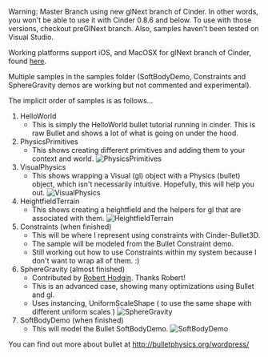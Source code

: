 Warning: Master Branch using new glNext branch of Cinder. In other words, you won't be able to use it with Cinder 0.8.6 and below. To use with those versions, checkout preGlNext branch. Also, samples haven't been tested on Visual Studio. 

Working platforms support iOS, and MacOSX for glNext branch of Cinder, found [here](https://github.com/cinder/Cinder/tree/glNext). 

Multiple samples in the samples folder (SoftBodyDemo, Constraints and SphereGravity demos are working but not commented and experimental). 

The implicit order of samples is as follows...

1. HelloWorld
	- This is simply the HelloWorld bullet tutorial running in cinder. This is raw Bullet and shows a lot of what is going on under the hood.
2. PhysicsPrimitives
	- This shows creating different primitives and adding them to your context and world.
![PhysicsPrimitives](https://lh4.googleusercontent.com/vD8NjzIsitawGHe6ikWLnTvFvOYLY7-oBRYTkCmYWCWr9DUu_Z08xmGOKXcBt_-YAU6_Tn3eisE=w1570-h885)
3. VisualPhysics
	- This shows wrapping a Visual (gl) object with a Physics (bullet) object, which isn't necessarily intuitive. Hopefully, this will help you out.
![VisualPhysics](https://lh4.googleusercontent.com/G_wgBt6BgKpaDHk3-t6jXd60sVJOBPPlPuqFzzKpELSN33JZOX3mvcs_ddzUzs7QD1H3FTlgDfg=w1570-h885)
4. HeightfieldTerrain
	- This shows creating a heightfield and the helpers for gl that are associated with them.
![HeightfieldTerrain](https://lh4.googleusercontent.com/EQddfgY3poqMprRIupM3QvZSK92r2hx4rdnS8BI4hhjv_R46OH9KYc_qwOmqBFETYlSLcY9k8HI=w1570-h885)
5. Constraints (when finished)
	- This will be where I represent using constraints with Cinder-Bullet3D. 
	- The sample will be modeled from the Bullet Constraint demo. 
	- Still working out how to use Constraints within my system because I don't want to wrap all of them. :)
6. SphereGravity (almost finished)
	- Contributed by [Robert Hodgin](http://roberthodgin.com/). Thanks Robert!
	- This is an advanced case, showing many optimizations using Bullet and gl. 
	- Uses instancing, UniformScaleShape ( to use the same shape with different uniform scales )
![SphereGravity](https://lh6.googleusercontent.com/rZOklk0V8gf9KN3WNWyDUQHits3wQF6MkeLyGJR2Tj0v5FVG9aVk4aAEeLRh31ee_w_aD23msP0=w1570-h885)
7. SoftBodyDemo (when finished)
	- This will model the Bullet SoftBodyDemo.
![SoftBodyDemo](https://lh3.googleusercontent.com/pOpAVjBHQ586OANkii4LoyUwNk3uC2sa7Xrvr4PPbbOtELsodqCzEHken99o0cj7ose5LjU0VFY=w1570-h885)

You can find out more about bullet at http://bulletphysics.org/wordpress/
